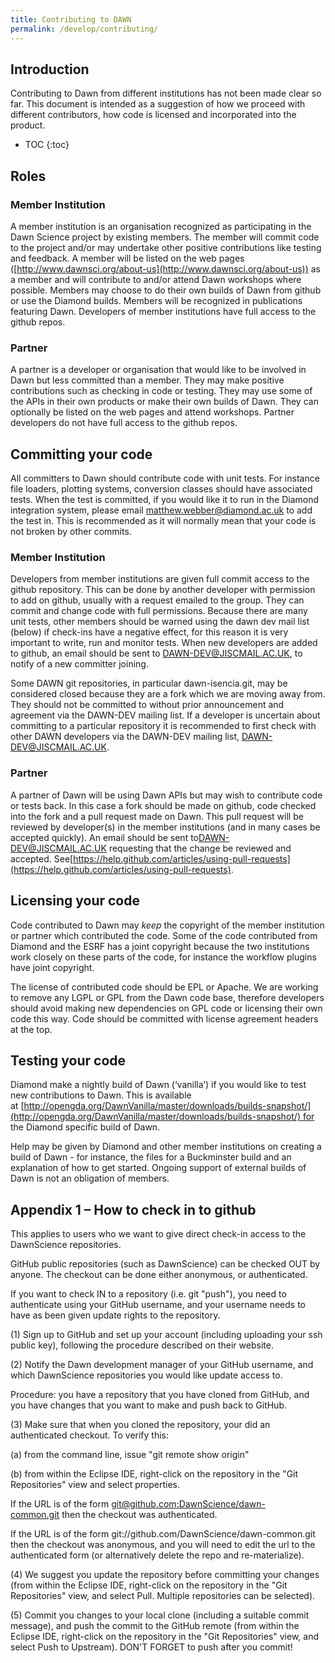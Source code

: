 ```yaml
---
title: Contributing to DAWN
permalink: /develop/contributing/
---
```


## Introduction 

Contributing to Dawn from different institutions has not been made clear so far. This document is intended as a suggestion of how we proceed with different contributors, how code is licensed and incorporated into the product.


- TOC
{:toc}

## Roles

### Member Institution

A member institution is an organisation recognized as participating in the Dawn Science project by existing members. The member will commit code to the project and/or may undertake other positive contributions like testing and feedback. A member will be listed on the web pages ([http://www.dawnsci.org/about-us](http://www.dawnsci.org/about-us)) as a member and will contribute to and/or attend Dawn workshops where possible. Members may choose to do their own builds of Dawn from github or use the Diamond builds. Members will be recognized in publications featuring Dawn. Developers of member institutions have full access to the github repos.

### Partner

A partner is a developer or organisation that would like to be involved in Dawn but less committed than a member. They may make positive contributions such as checking in code or testing. They may use some of the APIs in their own products or make their own builds of Dawn. They can optionally be listed on the web pages and attend workshops. Partner developers do not have full access to the github repos.

## Committing your code

All committers to Dawn should contribute code with unit tests. For instance file loaders, plotting systems, conversion classes should have associated tests. When the test is committed, if you would like it to run in the Diamond integration system, please email [matthew.webber@diamond.ac.uk](mailto:matthew.webber@diamond.ac.uk) to add the test in. This is recommended as it will normally mean that your code is not broken by other commits.

### Member Institution

Developers from member institutions are given full commit access to the github repository. This can be done by another developer with permission to add on github, usually with a request emailed to the group. They can commit and change code with full permissions. Because there are many unit tests, other members should be warned using the dawn dev mail list (below) if check-ins have a negative effect, for this reason it is very important to write, run and monitor tests. When new developers are added to github, an email should be sent to [DAWN-DEV@JISCMAIL.AC.UK](mailto:DAWN-DEV@JISCMAIL.AC.UK), to notify of a new committer joining.

Some DAWN git repositories, in particular dawn-isencia.git, may be considered closed because they are a fork which we are moving away from. They should not be committed to without prior announcement and agreement via the DAWN-DEV mailing list. If a developer is uncertain about committing to a particular repository it is recommended to first check with other DAWN developers via the DAWN-DEV mailing list, [DAWN-DEV@JISCMAIL.AC.UK](mailto:DAWN-DEV@JISCMAIL.AC.UK).

### Partner

A partner of Dawn will be using Dawn APIs but may wish to contribute code or tests back. In this case a fork should be made on github, code checked into the fork and a pull request made on Dawn. This pull request will be reviewed by developer(s) in the member institutions (and in many cases be accepted quickly). An email should be sent to[DAWN-DEV@JISCMAIL.AC.UK](mailto:DAWN-DEV@JISCMAIL.AC.UK) requesting that the change be reviewed and accepted. See[https://help.github.com/articles/using-pull-requests](https://help.github.com/articles/using-pull-requests).

## Licensing your code

Code contributed to Dawn may _keep_ the copyright of the member institution or partner which contributed the code. Some of the code contributed from Diamond and the ESRF has a joint copyright because the two institutions work closely on these parts of the code, for instance the workflow plugins have joint copyright.

The license of contributed code should be EPL or Apache. We are working to remove any LGPL or GPL from the Dawn code base, therefore developers should avoid making new dependencies on GPL code or licensing their own code this way. Code should be committed with license agreement headers at the top.

## Testing your code

Diamond make a nightly build of Dawn (‘vanilla’) if you would like to test new contributions to Dawn. This is available at [http://opengda.org/DawnVanilla/master/downloads/builds-snapshot/](http://opengda.org/DawnVanilla/master/downloads/builds-snapshot/) for the Diamond specific build of Dawn.

Help may be given by Diamond and other member institutions on creating a build of Dawn - for instance, the files for a Buckminster build and an explanation of how to get started. Ongoing support of external builds of Dawn is not an obligation of members.

## Appendix 1 – How to check in to github 

This applies to users who we want to give direct check-in access to the DawnScience repositories.

GitHub public repositories (such as DawnScience) can be checked OUT by anyone. The checkout can be done either anonymous, or authenticated.

If you want to check IN to a repository (i.e. git "push"), you need to authenticate using your GitHub username, and your username needs to have as been given update rights to the repository.

(1) Sign up to GitHub and set up your account (including uploading your ssh public key), following the procedure described on their website.

(2) Notify the Dawn development manager of your GitHub username, and which DawnScience repositories you would like update access to.

Procedure: you have a repository that you have cloned from GitHub, and you have changes that you want to make and push back to GitHub.

(3) Make sure that when you cloned the repository, your did an authenticated checkout. To verify this:

(a) from the command line, issue "git remote show origin"

(b) from within the Eclipse IDE, right-click on the repository in the "Git Repositories" view and select properties.

If the URL is of the form [git@github.com:DawnScience/dawn-common.git](mailto:git@github.com:DawnScience/dawn-common.git) then the checkout was authenticated.

If the URL is of the form git://github.com/DawnScience/dawn-common.git then the checkout was anonymous, and you will need to edit the url to the authenticated form (or alternatively delete the repo and re-materialize).

(4) We suggest you update the repository before committing your changes (from within the Eclipse IDE, right-click on the repository in the "Git Repositories" view, and select Pull. Multiple repositories can be selected).

(5) Commit you changes to your local clone (including a suitable commit message), and push the commit to the GitHub remote (from within the Eclipse IDE, right-click on the repository in the "Git Repositories" view, and select Push to Upstream). DON'T FORGET to push after you commit!